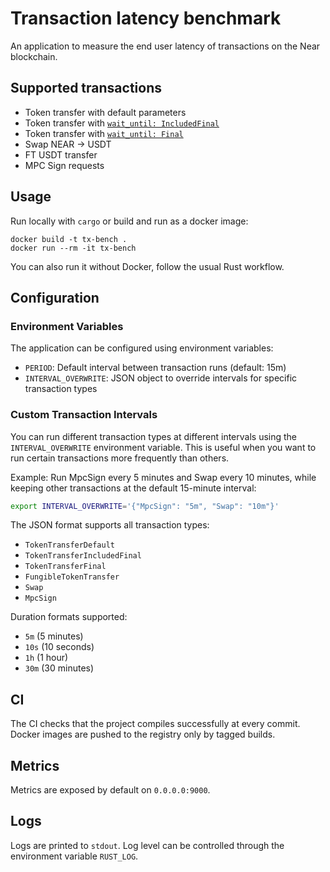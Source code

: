 # Transaction latency benchmark

An application to measure the end user latency of transactions on the Near blockchain.

## Supported transactions
- Token transfer with default parameters
- Token transfer with [`wait_until: IncludedFinal`](https://docs.near.org/api/rpc/transactions#tx-status-result)
- Token transfer with [`wait_until: Final`](https://docs.near.org/api/rpc/transactions#tx-status-result)
- Swap NEAR -> USDT
- FT USDT transfer
- MPC Sign requests

## Usage
Run locally with `cargo` or build and run as a docker image:
```
docker build -t tx-bench .
docker run --rm -it tx-bench
```

You can also run it without Docker, follow the usual Rust workflow.

## Configuration

### Environment Variables

The application can be configured using environment variables:

- `PERIOD`: Default interval between transaction runs (default: 15m)
- `INTERVAL_OVERWRITE`: JSON object to override intervals for specific transaction types

### Custom Transaction Intervals

You can run different transaction types at different intervals using the `INTERVAL_OVERWRITE` environment variable. This is useful when you want to run certain transactions more frequently than others.

Example: Run MpcSign every 5 minutes and Swap every 10 minutes, while keeping other transactions at the default 15-minute interval:

```bash
export INTERVAL_OVERWRITE='{"MpcSign": "5m", "Swap": "10m"}'
```

The JSON format supports all transaction types:
- `TokenTransferDefault`
- `TokenTransferIncludedFinal` 
- `TokenTransferFinal`
- `FungibleTokenTransfer`
- `Swap`
- `MpcSign`

Duration formats supported:
- `5m` (5 minutes)
- `10s` (10 seconds)
- `1h` (1 hour)
- `30m` (30 minutes)

## CI
The CI checks that the project compiles successfully at every commit. Docker images are pushed to the registry only by tagged builds.

## Metrics
Metrics are exposed by default on `0.0.0.0:9000`.

## Logs
Logs are printed to `stdout`. Log level can be controlled through the environment variable `RUST_LOG`.
